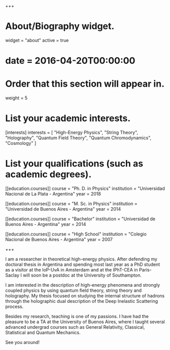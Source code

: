 +++
# About/Biography widget.
widget = "about"
active = true
# date = 2016-04-20T00:00:00

# Order that this section will appear in.
weight = 5

# List your academic interests.
[interests]
  interests = [
    "High-Energy Physics",
    "String Theory",
    "Holography",
    "Quantum Field Theory",
    "Quantum Chromodynamics",
    "Cosmology"
  ]

# List your qualifications (such as academic degrees).
[[education.courses]]
  course = "Ph. D. in Physics"
  institution = "Universidad Nacional de La Plata - Argentina"
  year = 2018

[[education.courses]]
  course = "M. Sc. in Physics"
  institution = "Universidad de Buenos Aires - Argentina"
  year = 2014

[[education.courses]]
  course = "Bachelor"
  institution = "Universidad de Buenos Aires - Argentina"
  year = 2014

[[education.courses]]
  course = "High School"
  institution = "Colegio Nacional de Buenos Aires - Argentina"
  year = 2007

+++

I am a researcher in theoretical high-energy physics. After defending my doctoral thesis in Argentina and spending most last year as a PhD student as a visitor at the IoP-UvA in Amsterdam  and at the IPhT-CEA in Paris-Saclay I will soon be a postdoc at the University of Southampton.   

I am interested in the description of high-energy phenomena and strongly coupled physics by using  quantum field theory, string theory and holography.
My thesis focused on studying the internal structure of hadrons through the holographic dual description of the Deep Inelastic Scattering process.

Besides my research, teaching is one of my passions. I have had the pleasure to be a TA at the University of Buenos Aires, where I taught several advanced undergrad courses such as General Relativity, Classical, Statistical and Quantum Mechanics.

See you around!
